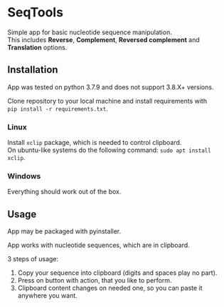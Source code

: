 # SeqTools
Simple app for basic nucleotide sequence manipulation.\
This includes **Reverse**, **Complement**, **Reversed complement** and **Translation** options.

## Installation
App was tested on python 3.7.9 and does not support 3.8.X+ versions.

Clone repository to your local machine and install requirements with\
`pip install -r requirements.txt`.

### Linux
Install `xclip` package, which is needed to control clipboard.\
On ubuntu-like systems do the following command: `sudo apt install xclip`.

### Windows
Everything should work out of the box.


## Usage
App may be packaged with pyinstaller.

App works with nucleotide sequences, which are in clipboard.

3 steps of usage:
1. Copy your sequence into clipboard (digits and spaces play no part).
2. Press on button with action, that you like to perform.
3. Clipboard content changes on needed one, so you can paste it anywhere you want.

